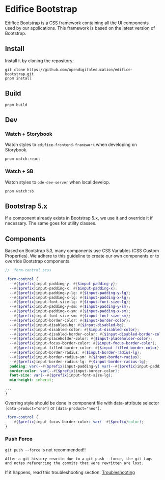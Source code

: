 # Edifice Bootstrap

Edifice Bootstrap is a CSS framework containing all the UI components used by our applications. This framework is based on the latest version of Bootstrap.

## Install

Install it by cloning the repository:

```
git clone https://github.com/opendigitaleducation/edifice-bootstrap.git
pnpm install
```

## Build

```
pnpm build
```

## Dev

### Watch + Storybook

Watch styles to `edifice-frontend-framework` when developing on Storybook.

```
pnpm watch:react
```

### Watch + SB

Watch styles to `ode-dev-server` when local develop.

```
pnpm watch:sb
```

## Bootstrap 5.x

If a component already exists in Bootstrap 5.x, we use it and override it if necessary. The same goes for utility classes.

## Components

Based on Bootstrap 5.3, many components use CSS Variables (CSS Custom Properties). We adhere to this guideline to create our own components or to override Bootstrap components.

```scss
// _form-control.scss

.form-control {
  --#{$prefix}input-padding-y: #{$input-padding-y};
  --#{$prefix}input-padding-x: #{$input-padding-x};
  --#{$prefix}input-padding-y-lg: #{$input-padding-y-lg};
  --#{$prefix}input-padding-x-lg: #{$input-padding-x-lg};
  --#{$prefix}input-font-size-lg: #{$input-font-size-lg};
  --#{$prefix}input-padding-y-sm: #{$input-padding-y-sm};
  --#{$prefix}input-padding-x-sm: #{$input-padding-x-sm};
  --#{$prefix}input-font-size-sm: #{$input-font-size-sm};
  --#{$prefix}input-border-color: #{$input-border-color};
  --#{$prefix}input-disabled-bg: #{$input-disabled-bg};
  --#{$prefix}input-disabled-color: #{$input-disabled-color};
  --#{$prefix}input-disabled-border-color: #{$input-disabled-border-color};
  --#{$prefix}input-placeholder-color: #{$input-placeholder-color};
  --#{$prefix}input-focus-border-color: #{$input-focus-border-color};
  --#{$prefix}input-filled-border-color: #{$input-filled-border-color};
  --#{$prefix}input-border-radius: #{$input-border-radius-lg};
  --#{$prefix}input-border-radius-sm: #{$input-border-radius};
  --#{$prefix}input-border-radius-lg: #{$input-border-radius-lg};
  padding: var(--#{$prefix}input-padding-y) var(--#{$prefix}input-padding-x);
  border-color: var(--#{$prefix}input-border-color);
  font-size: var(--#{$prefix}input-font-size-lg);
  min-height: inherit;

...
}
```

Overring style should be done in component file with data-attribute selector `[data-product="one"]` or `[data-product="neo"]`.

```scss
.form-control {
  --#{$prefix}input-focus-border-color: var(--#{$prefix}color);
}
```

### Push Force

`git push --force` is not recommended!!

```
After a git history rewrite due to a git push --force, the git tags and notes referencing the commits that were rewritten are lost.
```

If it happens, read this troubleshooting section: [Troubleshooting](https://semantic-release.gitbook.io/semantic-release/support/troubleshooting#release-not-found-release-branch-after-git-push-force)

